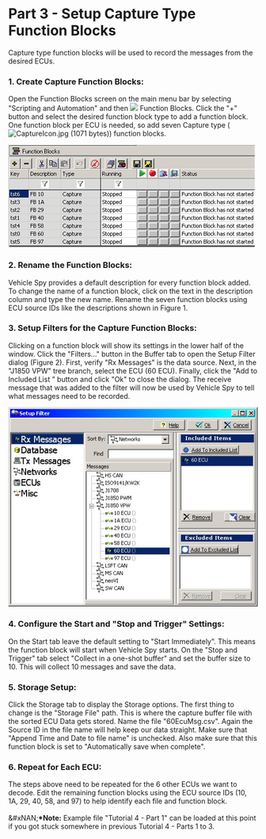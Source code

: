 # Part 3 - Setup Capture Type Function Blocks

Capture type function blocks will be used to record the messages from the desired ECUs.

### 1. Create Capture Function Blocks:

Open the Function Blocks screen on the main menu bar by selecting "Scripting and Automation" and then ![](https://cdn.intrepidcs.net/support/VehicleSpy/assets/spyExample4Part3Pic1.jpeg) Function Blocks. Click the "+" button and select the desired function block type to add a function block. One function block per ECU is needed, so add seven Capture type (![CaptureIcon.jpg (1071 bytes)](https://cdn.intrepidcs.net/support/VehicleSpy/assets/CaptureIcon.jpg)) function blocks.

![Figure 1: Use the Function Blocks screen to add and rename function blocks.](../../.gitbook/assets/spyExample4Part3Pic2.jpeg)

### 2. Rename the Function Blocks:

Vehicle Spy provides a default description for every function block added. To change the name of a function block, click on the text in the description column and type the new name. Rename the seven function blocks using ECU source IDs like the descriptions shown in Figure 1.

### 3. Setup Filters for the Capture Function Blocks:

Clicking on a function block will show its settings in the lower half of the window. Click the "Filters..." button in the Buffer tab to open the Setup Filter dialog (Figure 2). First, verify "Rx Messages" is the data source. Next, in the "J1850 VPW" tree branch, select the ECU (60 ECU). Finally, click the "Add to Included List " button and click "Ok" to close the dialog. The receive message that was added to the filter will now be used by Vehicle Spy to tell what messages need to be recorded.

![Figure 2: Setting up a filter for a Capture type function block.](../../.gitbook/assets/spyExample4Part3Pic3.jpeg)

### 4. Configure the Start and "Stop and Trigger" Settings:

On the Start tab leave the default setting to "Start Immediately". This means the function block will start when Vehicle Spy starts. On the "Stop and Trigger" tab select "Collect in a one-shot buffer" and set the buffer size to 10. This will collect 10 messages and save the data.

### 5. Storage Setup:

Click the Storage tab to display the Storage options. The first thing to change is the "Storage File" path. This is where the capture buffer file with the sorted ECU Data gets stored. Name the file "60EcuMsg.csv". Again the Source ID in the file name will help keep our data straight. Make sure that "Append Time and Date to file name" is unchecked. Also make sure that this function block is set to "Automatically save when complete".

### 6. Repeat for Each ECU:

The steps above need to be repeated for the 6 other ECUs we want to decode. Edit the remaining function blocks using the ECU source IDs (10, 1A, 29, 40, 58, and 97) to help identify each file and function block.\
\
\&#xNAN;**\*Note:** Example file "Tutorial 4 - Part 1" can be loaded at this point if you got stuck somewhere in previous Tutorial 4 - Parts 1 to 3.
